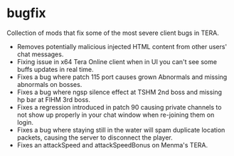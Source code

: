 # bugfix

Collection of mods that fix some of the most severe client bugs in TERA.

* Removes potentially malicious injected HTML content from other users' chat messages.
* Fixing issue in x64 Tera Online client when in UI you can't see some buffs updates in real time.
* Fixes a bug where patch 115 port causes grown Abnormals and missing abnormals on bosses.
* Fixes a bug where ngsp silence effect at TSHM 2nd boss and missing hp bar at FIHM 3rd boss.
* Fixes a regression introduced in patch 90 causing private channels to not show up properly in your chat window when re-joining them on login.
* Fixes a bug where staying still in the water will spam duplicate location packets, causing the server to disconnect the player.
* Fixes an attackSpeed and attackSpeedBonus on Menma's TERA.
